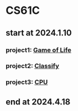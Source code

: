 # CS61C
## start at 2024.1.10
### project1: [Game of Life](https://github.com/oneandonly11/Games-of-Life)
### project2: [Classify](https://github.com/oneandonly11/classify)
### project3: [CPU](https://github.com/oneandonly11/CPU)
## end at 2024.4.18
